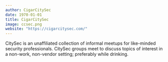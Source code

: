 ```yaml
---
author: CigarCitySec
date: 1970-01-01
title: CigarCitySec
image: ccsec.png
website: "https://cigarcitysec.com/"
---
```


CitySec is an unaffiliated collection of informal meetups for like-minded security professionals. CitySec groups meet to discuss topics of interest in a non-work, non-vendor setting; preferably while drinking.